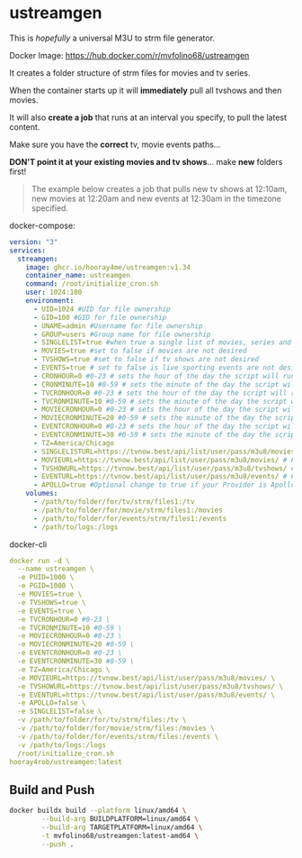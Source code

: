 # ustreamgen
This is *hopefully* a universal M3U to strm file generator.  

Docker Image: https://hub.docker.com/r/mvfolino68/ustreamgen  

It creates a folder structure of strm files for movies and tv series.

When the container starts up it will **immediately** pull all tvshows and then movies. 

It will also **create a job** that runs at an interval you specify, to pull the latest content.  

Make sure you have the **correct** tv, movie events paths...  

**DON'T point it at your existing movies and tv shows**... make **new** folders first!

> The example below creates a job that pulls new tv shows at 12:10am, new movies at 12:20am  and new events at 12:30am in the timezone specified.

docker-compose:
```yaml
version: "3"
services:
  streamgen:
    image: ghcr.io/hooray4me/ustreamgen:v1.34
    container_name: ustreamgen
    command: /root/initialize_cron.sh
    user: 1024:100
    environment:
      - UID=1024 #UID for file ownership
      - GID=100 #GID for file ownership
      - UNAME=admin #Username for file ownership
      - GROUP=users #Group name for file ownership
      - SINGLELIST=true #when true a single list of movies, series and events is used. flase for multiple lists
      - MOVIES=true #set to false if movies are not desired
      - TVSHOWS=true #set to false if tv shows are not desired
      - EVENTS=true # set to false is live sporting events are not desired
      - CRONHOUR=0 #0-23 # sets the hour of the day the script will run again for all content in 1 list **ALL must be true
      - CRONMINUTE=10 #0-59 # sets the minute of the day the script will run again for all content 1 list **ALL must be true
      - TVCRONHOUR=0 #0-23 # sets the hour of the day the script will run again for tv shows **TVSHOWS must be true
      - TVCRONMINUTE=10 #0-59 # sets the minute of the day the script will run again for tv shows **TVSHOWS must be true
      - MOVIECRONHOUR=0 #0-23 # sets the hour of the day the script will run again for movies **MOVIES must be true
      - MOVIECRONMINUTE=20 #0-59 # sets the minute of the day the script will run again for movies **MOVIES must be true
      - EVENTCRONHOUR=0 #0-23 # sets the hour of the day the script will run again for events **EVENTS must be true
      - EVENTCRONMINUTE=30 #0-59 # sets the minute of the day the script will run again for events **EVENTS must be true
      - TZ=America/Chicago
      - SINGLELISTURL=https://tvnow.best/api/list/user/pass/m3u8/movies/ # Full M3U Provider URL for all content in one list **SINGLELIST must be true
      - MOVIEURL=https://tvnow.best/api/list/user/pass/m3u8/movies/ # Full M3U Provider URL for Movies **MOVIES must be true
      - TVSHOWURL=https://tvnow.best/api/list/user/pass/m3u8/tvshows/ # Full M3U Provider URL for TV Shows **TVSHOWS must be true
      - EVENTURL=https://tvnow.best/api/list/user/pass/m3u8/events/ # Full M3U Provider URL for Events **EVENTS must be true
      - APOLLO=true #Optional change to true if your Provider is Apollo
    volumes:
      - /path/to/folder/for/tv/strm/files1:/tv
      - /path/to/folder/for/movie/strm/files1:/movies
      - /path/to/folder/for/events/strm/files1:/events
      - /path/to/logs:/logs
```

docker-cli
```yaml
docker run -d \
  --name ustreamgen \
  -e PUID=1000 \
  -e PGID=1000 \
  -e MOVIES=true \
  -e TVSHOWS=true \
  -e EVENTS=true \
  -e TVCRONHOUR=0 #0-23 \
  -e TVCRONMINUTE=10 #0-59 \
  -e MOVIECRONHOUR=0 #0-23 \
  -e MOVIECRONMINUTE=20 #0-59 \
  -e EVENTCRONHOUR=0 #0-23 \
  -e EVENTCRONMINUTE=30 #0-59 \
  -e TZ=America/Chicago \
  -e MOVIEURL=https://tvnow.best/api/list/user/pass/m3u8/movies/ \
  -e TVSHOWURL=https://tvnow.best/api/list/user/pass/m3u8/tvshows/ \
  -e EVENTURL=https://tvnow.best/api/list/user/pass/m3u8/events/ \
  -e APOLLO=false \
  -e SINGLELIST=false \
  -v /path/to/folder/for/tv/strm/files:/tv \
  -v /path/to/folder/for/movie/strm/files:/movies \
  -v /path/to/folder/for/events/strm/files:/events \
  -v /path/to/logs:/logs
  /root/initialize_cron.sh
hooray4rob/ustreamgen:latest
```

## Build and Push

```bash
docker buildx build --platform linux/amd64 \
        --build-arg BUILDPLATFORM=linux/amd64 \
        --build-arg TARGETPLATFORM=linux/amd64 \
        -t mvfolino68/ustreamgen:latest-amd64 \
        --push .
```
